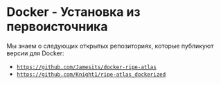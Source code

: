 # Docker - Установка из первоисточника

Мы знаем о следующих открытых репозиториях, которые публикуют версии для Docker:

* [`https://github.com/Jamesits/docker-ripe-atlas`](https://github.com/Jamesits/docker-ripe-atlas)
* [`https://github.com/Knight1/ripe-atlas_dockerized`](https://github.com/Knight1/ripe-atlas_dockerized)
